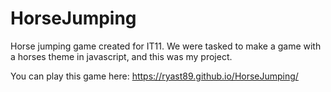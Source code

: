 # HorseJumping
Horse jumping game created for IT11. We were tasked to make a game with a horses theme in javascript, and this was my project.

You can play this game here: https://ryast89.github.io/HorseJumping/
